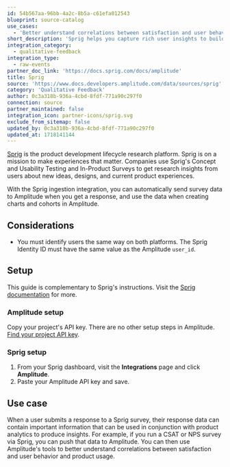 ```yaml
---
id: 54b567aa-96bb-4a2c-8b5a-c61efa012543
blueprint: source-catalog
use_cases:
  - 'Better understand correlations between satisfaction and user behavior and product usage by running surveys via Sprig and feeding that data to Amplitude.'
short_description: 'Sprig helps you capture rich user insights to build better products. Our In-Product Surveys allow you to target specific users and get real-time feedback on your product experience at scale.'
integration_category:
  - qualitative-feedback
integration_type:
  - raw-events
partner_doc_link: 'https://docs.sprig.com/docs/amplitude'
title: Sprig
source: 'https://www.docs.developers.amplitude.com/data/sources/sprig'
category: 'Qualitative Feedback'
author: 0c3a318b-936a-4cbd-8fdf-771a90c297f0
connection: source
partner_maintained: false
integration_icon: partner-icons/sprig.svg
exclude_from_sitemap: false
updated_by: 0c3a318b-936a-4cbd-8fdf-771a90c297f0
updated_at: 1718141144
---
```

[Sprig](https://sprig.com/) is the product development lifecycle research platform. Sprig is on a mission to make experiences that matter. Companies use Sprig's Concept and Usability Testing and In-Product Surveys to get research insights from users about new ideas, designs, and current product experiences.

With the Sprig ingestion integration, you can automatically send survey data to Amplitude when you get a response, and use the data when creating charts and cohorts in Amplitude.

## Considerations

- You must identify users the same way on both platforms. The Sprig Identity ID must have the same value as the Amplitude `user_id`.

## Setup

This guide is complementary to Sprig's instructions. Visit the [Sprig documentation](https://docs.sprig.com/docs/amplitude) for more.

### Amplitude setup

Copy your project's API key. There are no other setup steps in Amplitude. [Find your project API key](/docs/apis/authentication).

### Sprig setup

1. From your Sprig dashboard, visit the **Integrations** page and click **Amplitude**.
2. Paste your Amplitude API key and save.

## Use case

When a user submits a response to a Sprig survey, their response data can contain important information that can be used in conjunction with product analytics to produce insights. For example, if you run a CSAT or NPS survey via Sprig, you can push that data to Amplitude. You can then use Amplitude's tools to better understand correlations between satisfaction and user behavior and product usage.